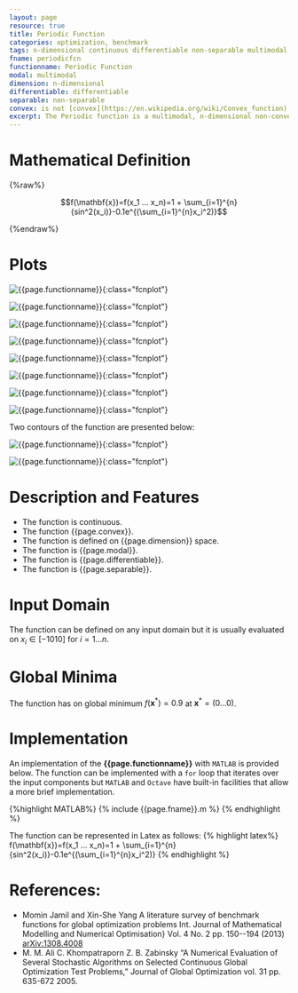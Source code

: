```yaml
---
layout: page
resource: true
title: Periodic Function
categories: optimization, benchmark
tags: n-dimensional continuous differentiable non-separable multimodal non-convex
fname: periodicfcn
functionname: Periodic Function
modal: multimodal
dimension: n-dimensional
differentiable: differentiable
separable: non-separable
convex: is not [convex](https://en.wikipedia.org/wiki/Convex_function)
excerpt: The Periodic function is a multimodal, n-dimensional non-convex mathematical function widely used for testing optimization algorithms
---
```


# Mathematical Definition

{%raw%}

$$f(\mathbf{x})=f(x_1 ... x_n)=1 + \sum_{i=1}^{n}{sin^2(x_i)}-0.1e^{(\sum_{i=1}^{n}x_i^2)}$$

{%endraw%}

# Plots
![{{page.functionname}}]({{site.baseurl}}/benchmarkfcns/plots/{{page.fname}}.png){:class="fcnplot"}

![{{page.functionname}}]({{site.baseurl}}/benchmarkfcns/plots/{{page.fname}}_2.png){:class="fcnplot"}

![{{page.functionname}}]({{site.baseurl}}/benchmarkfcns/plots/{{page.fname}}_3.png){:class="fcnplot"}

![{{page.functionname}}]({{site.baseurl}}/benchmarkfcns/plots/{{page.fname}}_4.png){:class="fcnplot"}

![{{page.functionname}}]({{site.baseurl}}/benchmarkfcns/plots/{{page.fname}}_5.png){:class="fcnplot"}

![{{page.functionname}}]({{site.baseurl}}/benchmarkfcns/plots/{{page.fname}}_6.png){:class="fcnplot"}

![{{page.functionname}}]({{site.baseurl}}/benchmarkfcns/plots/{{page.fname}}_7.png){:class="fcnplot"}

![{{page.functionname}}]({{site.baseurl}}/benchmarkfcns/plots/{{page.fname}}_8.png){:class="fcnplot"}

Two contours of the function are presented below:

![{{page.functionname}}]({{site.baseurl}}/benchmarkfcns/plots/{{page.fname}}_contour.png){:class="fcnplot"}

![{{page.functionname}}]({{site.baseurl}}/benchmarkfcns/plots/{{page.fname}}_contour_2.png){:class="fcnplot"}

# Description and Features
* The function is continuous.
* The function {{page.convex}}.
* The function is defined on {{page.dimension}} space.
* The function is {{page.modal}}.
* The function is {{page.differentiable}}.
* The function is {{page.separable}}.

# Input Domain
The function can be defined on any input domain but it is usually evaluated on $x_i \in [-10 10]$ for $i=1 ... n$.

# Global Minima
The function has on global minimum $f(\mathbf{x}^{\ast})=0.9$ at $\mathbf{x}^{\ast}=(0 ... 0)$.

# Implementation
An implementation of the **{{page.functionname}}** with `MATLAB` is provided below. The function can be implemented with a `for` loop
that iterates over the input components but `MATLAB` and `Octave` have built-in facilities that allow a more brief implementation.

{%highlight MATLAB%}
{% include {{page.fname}}.m %}
{% endhighlight %}

The function can be represented in Latex as follows:
{% highlight latex%}
f(\mathbf{x})=f(x_1 ... x_n)=1 + \sum_{i=1}^{n}{sin^2(x_i)}-0.1e^{(\sum_{i=1}^{n}x_i^2)}
{% endhighlight %}

# References:
* Momin Jamil and Xin-She Yang A literature survey of benchmark functions for global optimization problems Int. Journal of Mathematical Modelling 
and Numerical Optimisation} Vol. 4 No. 2 pp. 150--194 (2013) [arXiv:1308.4008](arXiv:1308.4008)
* M. M. Ali C. Khompatraporn Z. B. Zabinsky “A Numerical Evaluation of Several
Stochastic Algorithms on Selected Continuous Global Optimization Test Problems,”
Journal of Global Optimization vol. 31 pp. 635-672 2005.
